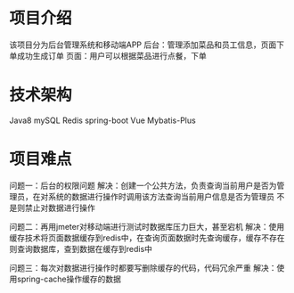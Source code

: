 # 项目介绍
该项目分为后台管理系统和移动端APP
  后台：管理添加菜品和员工信息，页面下单成功生成订单
  页面：用户可以根据菜品进行点餐，下单
# 技术架构
Java8 mySQL Redis spring-boot Vue Mybatis-Plus
# 项目难点
问题一：后台的权限问题
  解决：创建一个公共方法，负责查询当前用户是否为管理员，在对系统的数据进行操作时调用该方法查询当前用户信息是否为管理员
          不是则禁止对数据进行操作
          
问题二：再用jmeter对移动端进行测试时数据库压力巨大，甚至宕机
  解决：使用缓存技术将页面数据缓存到redis中，在查询页面数据时先查询缓存，缓存不存在则查询数据库，查到数据在缓存到redis中
  
问题三：每次对数据进行操作时都要写删除缓存的代码，代码冗余严重
  解决：使用spring-cache操作缓存的数据
